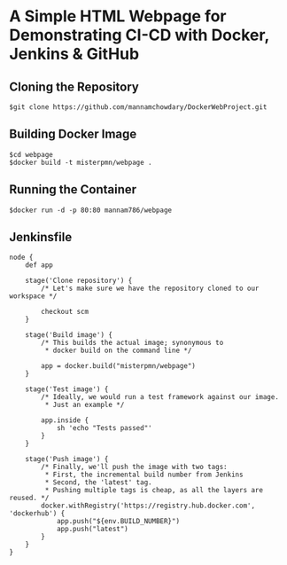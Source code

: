 # A Simple HTML Webpage for Demonstrating CI-CD with Docker, Jenkins & GitHub 

## Cloning the Repository

```
$git clone https://github.com/mannamchowdary/DockerWebProject.git
```

## Building Docker Image

```
$cd webpage
$docker build -t misterpmn/webpage .
```

## Running the Container

```
$docker run -d -p 80:80 mannam786/webpage
```

## Jenkinsfile

```
node {
    def app

    stage('Clone repository') {
        /* Let's make sure we have the repository cloned to our workspace */

        checkout scm
    }

    stage('Build image') {
        /* This builds the actual image; synonymous to
         * docker build on the command line */

        app = docker.build("misterpmn/webpage")
    }

    stage('Test image') {
        /* Ideally, we would run a test framework against our image.
         * Just an example */

        app.inside {
            sh 'echo "Tests passed"'
        }
    }

    stage('Push image') {
        /* Finally, we'll push the image with two tags:
         * First, the incremental build number from Jenkins
         * Second, the 'latest' tag.
         * Pushing multiple tags is cheap, as all the layers are reused. */
        docker.withRegistry('https://registry.hub.docker.com', 'dockerhub') {
            app.push("${env.BUILD_NUMBER}")
            app.push("latest")
        }
    }
}
```
